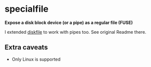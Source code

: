 specialfile
========

**Expose a disk block device (or a pipe) as a regular file (FUSE)**

I extended [diskfile](https://github.com/vasi/diskfile) to work with pipes too. See original Readme there.

Extra caveats
-------

* Only Linux is supported
